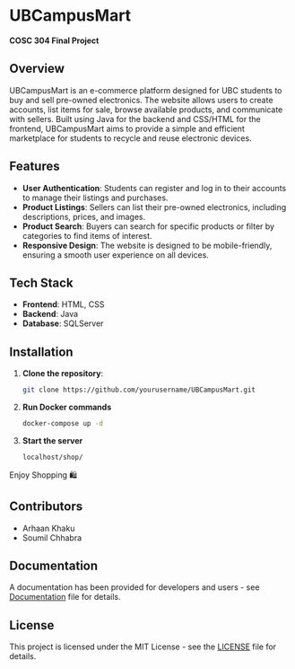 # UBCampusMart  
**COSC 304 Final Project**  

## Overview  
UBCampusMart is an e-commerce platform designed for UBC students to buy and sell pre-owned electronics. The website allows users to create accounts, list items for sale, browse available products, and communicate with sellers. Built using Java for the backend and CSS/HTML for the frontend, UBCampusMart aims to provide a simple and efficient marketplace for students to recycle and reuse electronic devices.

## Features  
- **User Authentication**: Students can register and log in to their accounts to manage their listings and purchases.  
- **Product Listings**: Sellers can list their pre-owned electronics, including descriptions, prices, and images.  
- **Product Search**: Buyers can search for specific products or filter by categories to find items of interest.   
- **Responsive Design**: The website is designed to be mobile-friendly, ensuring a smooth user experience on all devices.  

## Tech Stack  
- **Frontend**: HTML, CSS  
- **Backend**: Java  
- **Database**: SQLServer 

## Installation  

1. **Clone the repository**:  
   ```bash
   git clone https://github.com/yourusername/UBCampusMart.git
2. **Run Docker commands**
    ```bash
    docker-compose up -d
3. **Start the server**
    ```bash
    localhost/shop/
 Enjoy Shopping 🛍️
## Contributors
- Arhaan Khaku 
- Soumil Chhabra

## Documentation 
A documentation has been provided for developers and users - see [Documentation](Documentation.pdf) file for details.

## License  
This project is licensed under the MIT License - see the [LICENSE](LICENSE) file for details.




